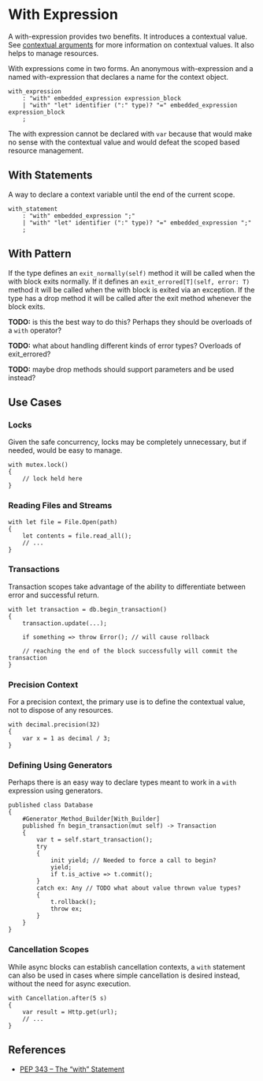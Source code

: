 # With Expression

A with-expression provides two benefits. It introduces a contextual value. See [contextual
arguments](optional-arguments.md#contextual-arguments) for more information on contextual values.
It also helps to manage resources.

With expressions come in two forms. An anonymous with-expression and a named with-expression that
declares a name for the context object.

```grammar
with_expression
    : "with" embedded_expression expression_block
    | "with" "let" identifier (":" type)? "=" embedded_expression expression_block
    ;
```

The with expression cannot be declared with `var` because that would make no sense with the
contextual value and would defeat the scoped based resource management.

## With Statements

A way to declare a context variable until the end of the current scope.

```grammar
with_statement
    : "with" embedded_expression ";"
    | "with" "let" identifier (":" type)? "=" embedded_expression ";"
    ;
```

## With Pattern

If the type defines an `exit_normally(self)` method it will be called when the with block exits
normally. If it defines an `exit_errored[T](self, error: T)` method it will be called when the with
block is exited via an exception. If the type has a drop method it will be called after the exit
method whenever the block exits.

**TODO:** is this the best way to do this? Perhaps they should be overloads of a `with` operator?

**TODO:** what about handling different kinds of error types? Overloads of exit_errored?

**TODO:** maybe drop methods should support parameters and be used instead?

## Use Cases

### Locks

Given the safe concurrency, locks may be completely unnecessary, but if needed, would be easy to
manage.

```azoth
with mutex.lock()
{
    // lock held here
}
```

### Reading Files and Streams

```azoth
with let file = File.Open(path)
{
    let contents = file.read_all();
    // ...
}
```

### Transactions

Transaction scopes take advantage of the ability to differentiate between error and successful
return.

```azoth
with let transaction = db.begin_transaction()
{
    transaction.update(...);

    if something => throw Error(); // will cause rollback

    // reaching the end of the block successfully will commit the transaction
}
```

### Precision Context

For a precision context, the primary use is to define the contextual value, not to dispose of any
resources.

```azoth
with decimal.precision(32)
{
    var x = 1 as decimal / 3;
}
```

### Defining Using Generators

Perhaps there is an easy way to declare types meant to work in a `with` expression using generators.

```azoth
published class Database
{
    #Generator_Method_Builder[With_Builder]
    published fn begin_transaction(mut self) -> Transaction
    {
        var t = self.start_transaction();
        try
        {
            init yield; // Needed to force a call to begin?
            yield;
            if t.is_active => t.commit();
        }
        catch ex: Any // TODO what about value thrown value types?
        {
            t.rollback();
            throw ex;
        }
    }
}
```

### Cancellation Scopes

While async blocks can establish cancellation contexts, a `with` statement can also be used in cases
where simple cancellation is desired instead, without the need for async execution.

```azoth
with Cancellation.after(5 s)
{
    var result = Http.get(url);
    // ...
}
```

## References

* [PEP 343 – The “with” Statement](https://peps.python.org/pep-0343/)

